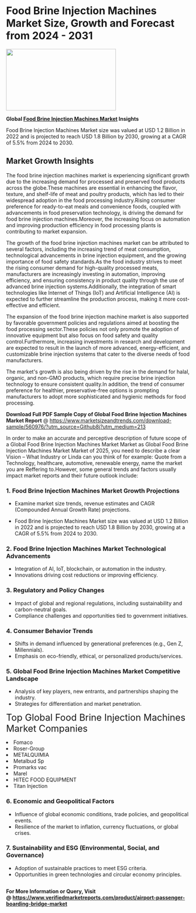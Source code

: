 <H1>Food Brine Injection Machines Market Size, Growth and Forecast from 2024 - 2031</H1><img class="aligncenter size-medium wp-image-584254" src="https://thirdeyenews.in/wp-content/uploads/2024/09/Global-Market-Research-300x168.jpeg" alt="" width="300" height="168" /><p><strong>Global&nbsp;<a href="https://www.marketsizeandtrends.com/download-sample/560976/?utm_source=Github8j?utm_medium=213">Food Brine Injection Machines Market</a> Insights</strong></p><p>Food Brine Injection Machines Market size was valued at USD 1.2 Billion in 2022 and is projected to reach USD 1.8 Billion by 2030, growing at a CAGR of 5.5% from 2024 to 2030.</p><p><h2>Market Growth Insights</h2> <p>The food brine injection machines market is experiencing significant growth due to the increasing demand for processed and preserved food products across the globe.These machines are essential in enhancing the flavor, texture, and shelf-life of meat and poultry products, which has led to their widespread adoption in the food processing industry.Rising consumer preference for ready-to-eat meals and convenience foods, coupled with advancements in food preservation technology, is driving the demand for food brine injection machines.Moreover, the increasing focus on automation and improving production efficiency in food processing plants is contributing to market expansion.</p> <p>The growth of the food brine injection machines market can be attributed to several factors, including the increasing trend of meat consumption, technological advancements in brine injection equipment, and the growing importance of food safety standards.As the food industry strives to meet the rising consumer demand for high-quality processed meats, manufacturers are increasingly investing in automation, improving efficiency, and ensuring consistency in product quality through the use of advanced brine injection systems.Additionally, the integration of smart technologies like Internet of Things (IoT) and Artificial Intelligence (AI) is expected to further streamline the production process, making it more cost-effective and efficient.</p> <p>The expansion of the food brine injection machine market is also supported by favorable government policies and regulations aimed at boosting the food processing sector.These policies not only promote the adoption of innovative equipment but also focus on food safety and quality control.Furthermore, increasing investments in research and development are expected to result in the launch of more advanced, energy-efficient, and customizable brine injection systems that cater to the diverse needs of food manufacturers.</p> <p>The market's growth is also being driven by the rise in the demand for halal, organic, and non-GMO products, which require precise brine injection technology to ensure consistent quality.In addition, the trend of consumer preference for healthier, preservative-free options is prompting manufacturers to adopt more sophisticated and hygienic methods for food processing.</p> <p><span class=""><strong>Download Full PDF Sample Copy of Global Food Brine Injection Machines Market Report</strong> @ <a href="https://www.marketsizeandtrends.com/download-sample/560976/?utm_source=Github8j?utm_medium=213" target="_blank">https://www.marketsizeandtrends.com/download-sample/560976/?utm_source=Github8j?utm_medium=213</a></span></p><p>In order to make an accurate and perceptive description of future scope of a Global&nbsp;Food Brine Injection Machines Market Market as Global&nbsp;Food Brine Injection Machines Market Market of 2025, you need to describe a clear Vision &ndash; What Industry or Linda can you think of for example: Quote from a Technology, healthcare, automotive, renewable energy, name the market you are Reffering to.However, some general trends and factors usually impact market reports and their future outlook include:</p><h3>1.&nbsp;<strong>Food Brine Injection Machines Market Growth Projections</strong></h3><ul><li>Examine market size trends, revenue estimates and CAGR (Compounded Annual Growth Rate) projections.</li><li><p>Food Brine Injection Machines Market size was valued at USD 1.2 Billion in 2022 and is projected to reach USD 1.8 Billion by 2030, growing at a CAGR of 5.5% from 2024 to 2030.</p></li></ul><h3>2.&nbsp;<strong>Food Brine Injection Machines Market Technological Advancements</strong></h3><ul><li>Integration of AI, IoT, blockchain, or automation in the industry.</li><li>Innovations driving cost reductions or improving efficiency.</li></ul><h3>3.&nbsp;<strong>Regulatory and Policy Changes</strong></h3><ul><li>Impact of global and regional regulations, including sustainability and carbon-neutral goals.</li><li>Compliance challenges and opportunities tied to government initiatives.</li></ul><h3>4.&nbsp;<strong>Consumer Behavior Trends</strong></h3><ul><li>Shifts in demand influenced by generational preferences (e.g., Gen Z, Millennials).</li><li>Emphasis on eco-friendly, ethical, or personalized products/services.</li></ul><h3>5.&nbsp;<strong>Global Food Brine Injection Machines Market Competitive Landscape</strong></h3><ul><li>Analysis of key players, new entrants, and partnerships shaping the industry.</li><li>Strategies for differentiation and market penetration.</li></ul><p data-pm-slice="1 1 []"><span style="color: inherit; font-family: inherit; font-size: 25px;">Top Global Food Brine Injection Machines Market Companies</span></p><div class="" data-test-id=""><p><li>Fomaco</li><li> Roser-Group</li><li> METALQUIMIA</li><li> Metalbud Sp</li><li> Promarks vac</li><li> Marel</li><li> HITEC FOOD EQUIPMENT</li><li> Titan lnjection</li></p></div><h3>6.&nbsp;<strong>Economic and Geopolitical Factors</strong></h3><ul><li>Influence of global economic conditions, trade policies, and geopolitical events.</li><li>Resilience of the market to inflation, currency fluctuations, or global crises.</li></ul><h3>7.&nbsp;<strong>Sustainability and ESG (Environmental, Social, and Governance)</strong></h3><ul><li>Adoption of sustainable practices to meet ESG criteria.</li><li>Opportunities in green technologies and circular economy principles.</li></ul><h2><strong style="font-size: 14px;">For More Information or Query, Visit @&nbsp;</strong><a style="background-color: #ffffff; font-size: 14px;" href="https://www.marketsizeandtrends.com/report/food-brine-injection-machines-market/" target="_blank">https://www.verifiedmarketreports.com/product/airport-passenger-boarding-bridge-market</a></h2>